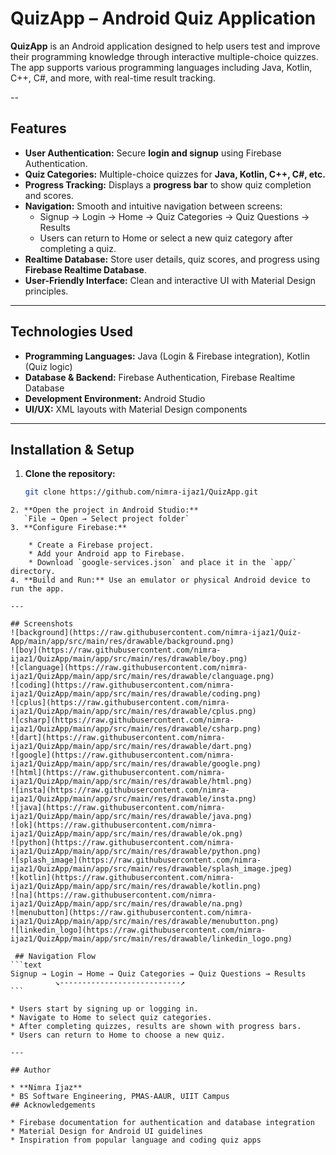 # QuizApp – Android Quiz Application

**QuizApp** is an Android application designed to help users test and improve their programming knowledge through interactive multiple-choice quizzes. The app supports various programming languages including Java, Kotlin, C++, C#, and more, with real-time result tracking.

--
## Features

- **User Authentication:** Secure **login and signup** using Firebase Authentication.
- **Quiz Categories:** Multiple-choice quizzes for **Java, Kotlin, C++, C#, etc.**
- **Progress Tracking:** Displays a **progress bar** to show quiz completion and scores.
- **Navigation:** Smooth and intuitive navigation between screens:
   - Signup → Login → Home → Quiz Categories → Quiz Questions → Results
   - Users can return to Home or select a new quiz category after completing a quiz.
- **Realtime Database:** Store user details, quiz scores, and progress using **Firebase Realtime Database**.
- **User-Friendly Interface:** Clean and interactive UI with Material Design principles.

---

## Technologies Used

- **Programming Languages:** Java (Login & Firebase integration), Kotlin (Quiz logic)
- **Database & Backend:** Firebase Authentication, Firebase Realtime Database
- **Development Environment:** Android Studio
- **UI/UX:** XML layouts with Material Design components

---

## Installation & Setup

1. **Clone the repository:**
   ```bash
   git clone https://github.com/nimra-ijaz1/QuizApp.git
````
2. **Open the project in Android Studio:**
   `File → Open → Select project folder`
3. **Configure Firebase:**

    * Create a Firebase project.
    * Add your Android app to Firebase.
    * Download `google-services.json` and place it in the `app/` directory.
4. **Build and Run:** Use an emulator or physical Android device to run the app.

---

## Screenshots
![background](https://raw.githubusercontent.com/nimra-ijaz1/Quiz-App/main/app/src/main/res/drawable/background.png)
![boy](https://raw.githubusercontent.com/nimra-ijaz1/QuizApp/main/app/src/main/res/drawable/boy.png)
![clanguage](https://raw.githubusercontent.com/nimra-ijaz1/QuizApp/main/app/src/main/res/drawable/clanguage.png)
![coding](https://raw.githubusercontent.com/nimra-ijaz1/QuizApp/main/app/src/main/res/drawable/coding.png)
![cplus](https://raw.githubusercontent.com/nimra-ijaz1/QuizApp/main/app/src/main/res/drawable/cplus.png)
![csharp](https://raw.githubusercontent.com/nimra-ijaz1/QuizApp/main/app/src/main/res/drawable/csharp.png)
![dart](https://raw.githubusercontent.com/nimra-ijaz1/QuizApp/main/app/src/main/res/drawable/dart.png)
![google](https://raw.githubusercontent.com/nimra-ijaz1/QuizApp/main/app/src/main/res/drawable/google.png)
![html](https://raw.githubusercontent.com/nimra-ijaz1/QuizApp/main/app/src/main/res/drawable/html.png)
![insta](https://raw.githubusercontent.com/nimra-ijaz1/QuizApp/main/app/src/main/res/drawable/insta.png)
![java](https://raw.githubusercontent.com/nimra-ijaz1/QuizApp/main/app/src/main/res/drawable/java.png)
![ok](https://raw.githubusercontent.com/nimra-ijaz1/QuizApp/main/app/src/main/res/drawable/ok.png)
![python](https://raw.githubusercontent.com/nimra-ijaz1/QuizApp/main/app/src/main/res/drawable/python.png)
![splash_image](https://raw.githubusercontent.com/nimra-ijaz1/QuizApp/main/app/src/main/res/drawable/splash_image.jpeg)
![kotlin](https://raw.githubusercontent.com/nimra-ijaz1/QuizApp/main/app/src/main/res/drawable/kotlin.png)
![na](https://raw.githubusercontent.com/nimra-ijaz1/QuizApp/main/app/src/main/res/drawable/na.png)
![menubutton](https://raw.githubusercontent.com/nimra-ijaz1/QuizApp/main/app/src/main/res/drawable/menubutton.png)
![linkedin_logo](https://raw.githubusercontent.com/nimra-ijaz1/QuizApp/main/app/src/main/res/drawable/linkedin_logo.png)

 ## Navigation Flow
```text
Signup → Login → Home → Quiz Categories → Quiz Questions → Results
          ↘---------------------------↗
```

* Users start by signing up or logging in.
* Navigate to Home to select quiz categories.
* After completing quizzes, results are shown with progress bars.
* Users can return to Home to choose a new quiz.

---

## Author

* **Nimra Ijaz**
* BS Software Engineering, PMAS-AAUR, UIIT Campus
## Acknowledgements

* Firebase documentation for authentication and database integration
* Material Design for Android UI guidelines
* Inspiration from popular language and coding quiz apps


